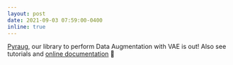 ```yaml
---
layout: post
date: 2021-09-03 07:59:00-0400
inline: true
---
```


[Pyraug](https://github.com/clementchadebec/pyraug), our library to perform Data Augmentation with VAE is out! Also see tutorials and [online documentation](https://pyraug.readthedocs.io/en/latest/index.html) 🚀